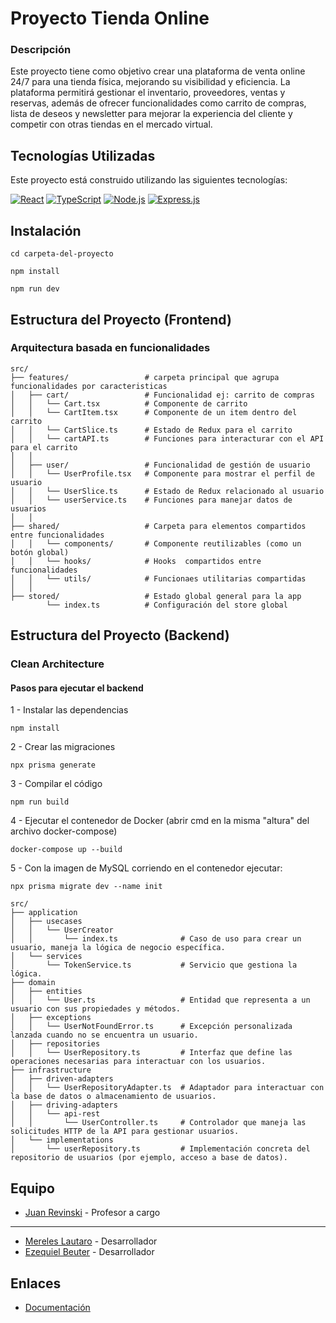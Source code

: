 # Proyecto Tienda Online

### Descripción
Este proyecto tiene como objetivo crear una plataforma de venta online 24/7 para una tienda física, mejorando su visibilidad y eficiencia. La plataforma permitirá gestionar el inventario, proveedores, ventas y reservas, además de ofrecer funcionalidades como carrito de compras, lista de deseos y newsletter para mejorar la experiencia del cliente y competir con otras tiendas en el mercado virtual.

## Tecnologías Utilizadas

Este proyecto está construido utilizando las siguientes tecnologías:

[![React](https://img.shields.io/badge/React-61DAFB?style=flat&logo=react&logoColor=white)](https://reactjs.org)
[![TypeScript](https://img.shields.io/badge/TypeScript-3178C6?style=flat&logo=typescript&logoColor=white)](https://www.typescriptlang.org)
[![Node.js](https://img.shields.io/badge/Node.js-339933?style=flat&logo=node.js&logoColor=white)](https://nodejs.org)
[![Express.js](https://img.shields.io/badge/Express.js-000000?style=flat&logo=express&logoColor=white)](https://expressjs.com)

## Instalación

```
cd carpeta-del-proyecto
```

```
npm install
```

```
npm run dev
```

## Estructura del Proyecto (Frontend)
### Arquitectura basada en funcionalidades

```
src/
├── features/                 # carpeta principal que agrupa funcionalidades por caracteristicas
│   ├── cart/                 # Funcionalidad ej: carrito de compras
│   │   └── Cart.tsx          # Componente de carrito
│   │   └── CartItem.tsx      # Componente de un item dentro del carrito
│   │   └── CartSlice.ts      # Estado de Redux para el carrito
│   │   └── cartAPI.ts        # Funciones para interacturar con el API para el carrito
│   │
│   ├── user/                 # Funcionalidad de gestión de usuario
│   │   └── UserProfile.tsx   # Componente para mostrar el perfil de usuario
│   │   └── UserSlice.ts      # Estado de Redux relacionado al usuario
│   │   └── userService.ts    # Funciones para manejar datos de usuarios
│   │
├── shared/                   # Carpeta para elementos compartidos entre funcionalidades
│   │   └── components/       # Componente reutilizables (como un botón global)
│   │   └── hooks/            # Hooks  compartidos entre funcionalidades
│   │   └── utils/            # Funcionaes utilitarias compartidas
│   │
├── stored/                   # Estado global general para la app
        └── index.ts          # Configuración del store global
```

## Estructura del Proyecto (Backend)
### Clean Architecture

#### Pasos para ejecutar el backend
1 - Instalar las dependencias
```
npm install
```
2 - Crear las migraciones
```
npx prisma generate
```
3 - Compilar el código
```
npm run build
```
4 - Ejecutar el contenedor de Docker (abrir cmd en la misma "altura" del archivo docker-compose)
```
docker-compose up --build
```

5 - Con la imagen de MySQL corriendo en el contenedor ejecutar:
```
npx prisma migrate dev --name init
```

```
src/
├── application
│   ├── usecases
│   │   └── UserCreator
│   │       └── index.ts              # Caso de uso para crear un usuario, maneja la lógica de negocio específica.
│   └── services
│       └── TokenService.ts           # Servicio que gestiona la lógica.
├── domain
│   ├── entities
│   │   └── User.ts                   # Entidad que representa a un usuario con sus propiedades y métodos.
│   ├── exceptions
│   │   └── UserNotFoundError.ts      # Excepción personalizada lanzada cuando no se encuentra un usuario.
│   ├── repositories
│   │   └── UserRepository.ts         # Interfaz que define las operaciones necesarias para interactuar con los usuarios.
├── infrastructure
│   ├── driven-adapters
│   │   └── UserRepositoryAdapter.ts  # Adaptador para interactuar con la base de datos o almacenamiento de usuarios.
│   ├── driving-adapters
│   │   └── api-rest
│   │       └── UserController.ts     # Controlador que maneja las solicitudes HTTP de la API para gestionar usuarios.
│   └── implementations
│       └── userRepository.ts         # Implementación concreta del repositorio de usuarios (por ejemplo, acceso a base de datos).
```

## Equipo

- [Juan Revinski](https://github.com/RevJuanma) - Profesor a cargo
---
- [Mereles Lautaro](https://github.com/MerelesLautaro) - Desarrollador
- [Ezequiel Beuter](https://github.com/EzequeielB) - Desarrollador

## Enlaces

- [Documentación](https://drive.google.com/drive/folders/1nAwyldjev5PDrSPfEVHCpEcs_ytaP3T1?usp=sharing)



